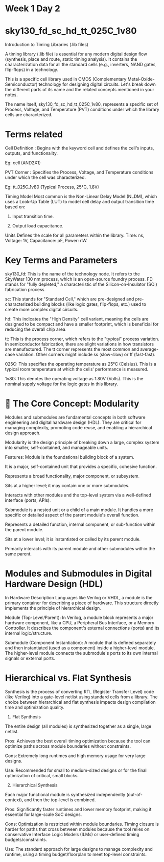 # Week 1  Day 2

# sky130_fd_sc_hd_tt_025C_1v80

Introduction to Timing Libraries (.lib files)

A timing library (.lib file) is essential for any modern digital design flow (synthesis, place and route, static timing analysis). It contains the characterization data for all the standard cells (e.g., inverters, NAND gates, flip-flops) in a technology.

This is a specific cell library used in CMOS (Complementary Metal-Oxide-Semiconductor) technology for designing digital circuits. Let's break down the different parts of its name and the related concepts mentioned in your notes.

The name itself, sky130_fd_sc_hd_tt_025C_1v80, represents a specific set of Process, Voltage, and Temperature (PVT) conditions under which the library cells are characterized.

# Terms related
Cell Definition	: Begins with the keyword cell and defines the cell's inputs, outputs, and functionality.

Eg: cell (AND2X1)

PVT Corner :	Specifies the Process, Voltage, and Temperature conditions under which the cell was characterized.

Eg:	tt_025C_1v80 (Typical Process, 25°C, 1.8V)

Timing Model	Most common is the Non-Linear Delay Model (NLDM), which uses a Look-Up Table (LUT) to model cell delay and output transition time based on:

1. Input transition time.
   
2. Output load capacitance.
   
Units	Defines the scale for all parameters within the library.	Time: ns, Voltage: 1V, Capacitance: pF, Power: nW.

# Key Terms and Parameters
sky130_fd: This is the name of the technology node. It refers to the SkyWater 130 nm process, which is an open-source foundry process. FD stands for "fully depleted," a characteristic of the Silicon-on-Insulator (SOI) fabrication process.

sc: This stands for "Standard Cell," which are pre-designed and pre-characterized building blocks (like logic gates, flip-flops, etc.) used to create more complex digital circuits.

hd: This indicates the "High Density" cell variant, meaning the cells are designed to be compact and have a smaller footprint, which is beneficial for reducing the overall chip area.

tt: This is the process corner, which refers to the "typical" process variation. In semiconductor fabrication, there are slight variations in how transistors are manufactured. The tt corner represents the most common and average-case variation. Other corners might include ss (slow-slow) or ff (fast-fast).

025C: This specifies the operating temperature as 25°C (Celsius). This is a typical room temperature at which the cells' performance is measured.

1v80: This denotes the operating voltage as 1.80V (Volts). This is the nominal supply voltage for the logic gates in this library.

# 🧱 The Core Concept: Modularity

Modules and submodules are fundamental concepts in both software engineering and digital hardware design (HDL). They are critical for managing complexity, promoting code reuse, and enabling a hierarchical design approach.

Modularity is the design principle of breaking down a large, complex system into smaller, self-contained, and manageable units.

Features:
Module is the foundational building block of a system. 

It is a major, self-contained unit that provides a specific, cohesive function.

Represents a broad functionality, major component, or subsystem.

Sits at a higher level; it may contain one or more submodules.

Interacts with other modules and the top-level system via a well-defined interface (ports, APIs).

Submodule is a nested unit or a child of a main module. It handles a more specific or detailed aspect of the parent module's overall function.

Represents a detailed function, internal component, or sub-function within the parent module.

Sits at a lower level; it is instantiated or called by its parent module.

Primarily interacts with its parent module and other submodules within the same parent.

# Modules and Submodules in Digital Hardware Design (HDL)

In Hardware Description Languages like Verilog or VHDL, a module is the primary container for describing a piece of hardware. This structure directly implements the principle of hierarchical design.

Module (Top-Level/Parent): In Verilog, a module block represents a major hardware component, like a CPU, a Peripheral Bus Interface, or a Memory Controller. It describes the component's external connections (ports) and its internal logic/structure.

Submodule (Component Instantiation): A module that is defined separately and then instantiated (used as a component) inside a higher-level module. The higher-level module connects the submodule's ports to its own internal signals or external ports.

# Hierarchical vs. Flat Synthesis

Synthesis is the process of converting RTL (Register Transfer Level) code (like Verilog) into a gate-level netlist using standard cells from a library. The choice between hierarchical and flat synthesis impacts design compilation time and optimization quality.

1. Flat Synthesis
   
The entire design (all modules) is synthesized together as a single, large netlist.

Pros: Achieves the best overall timing optimization because the tool can optimize paths across module boundaries without constraints.

Cons: Extremely long runtimes and high memory usage for very large designs.

Use: Recommended for small to medium-sized designs or for the final optimization of critical, small blocks.


2. Hierarchical Synthesis 
   
Each major functional module is synthesized independently (out-of-context), and then the top-level is combined.

Pros: Significantly faster runtimes and lower memory footprint, making it essential for large-scale SoC designs.

Cons: Optimization is restricted within module boundaries. Timing closure is harder for paths that cross between modules because the tool relies on conservative Interface Logic Models (ILMs) or user-defined timing budgets/constraints.

Use: The standard approach for large designs to manage complexity and runtime, using a timing budget/floorplan to meet top-level constraints.
